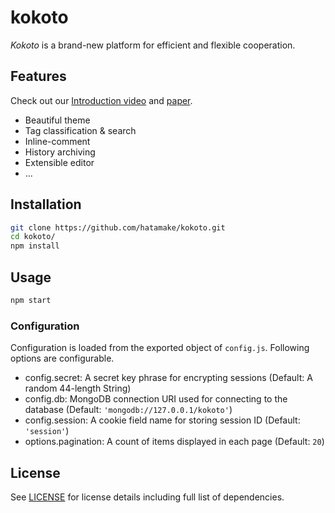# kokoto

*Kokoto* is a brand-new platform for efficient and flexible cooperation.

## Features

Check out our [Introduction video]() and [paper]().

- Beautiful theme 
- Tag classification & search
- Inline-comment
- History archiving
- Extensible editor
- ...

## Installation

```bash
git clone https://github.com/hatamake/kokoto.git
cd kokoto/
npm install
```

## Usage

```bash
npm start
```

### Configuration

Configuration is loaded from the exported object of `config.js`. Following options are configurable.

- config.secret: A secret key phrase for encrypting sessions (Default: A random 44-length String)
- config.db: MongoDB connection URI used for connecting to the database (Default: `'mongodb://127.0.0.1/kokoto'`)
- config.session: A cookie field name for storing session ID (Default: `'session'`)
- options.pagination: A count of items displayed in each page (Default: `20`)

## License

See [LICENSE](/LICENSE) for license details including full list of dependencies.